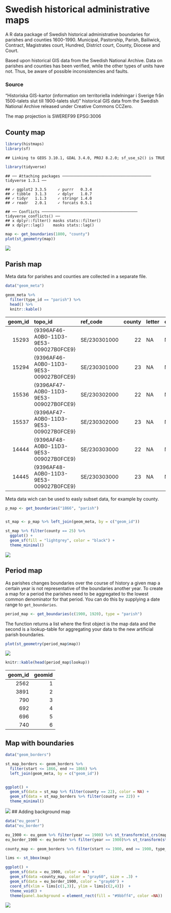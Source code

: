<!-- README.md is generated from README.Rmd. Please edit that file -->

# Swedish historical administrative maps

<!-- Generated by the R Markdown file README.Rmd -->

A R data package of Swedish historical administrative boundaries for
parishes and counties 1600-1990. Municipal, Pastorship, Parish,
Bailiwick, Contract, Magistrates court, Hundred, District court, County,
Diocese and Court.

Based upon historical GIS data from the Swedish National Archive. Data
on parishes and counties has been verified, while the other types of
units have not. Thus, be aware of possible inconsistencies and faults.

### Source

“Historiska GIS-kartor (information om territoriella indelningar i
Sverige från 1500-talets slut till 1900-talets slut)” historical GIS
data from the Swedish National Archive released under Creative Commons
CCZero.

The map projection is SWEREF99 EPSG:3006

## County map

``` r
library(histmaps)
library(sf)
```

    ## Linking to GEOS 3.10.1, GDAL 3.4.0, PROJ 8.2.0; sf_use_s2() is TRUE

``` r
library(tidyverse)
```

    ## ── Attaching packages ─────────────────────────────────────── tidyverse 1.3.1 ──

    ## ✓ ggplot2 3.3.5     ✓ purrr   0.3.4
    ## ✓ tibble  3.1.3     ✓ dplyr   1.0.7
    ## ✓ tidyr   1.1.3     ✓ stringr 1.4.0
    ## ✓ readr   2.0.1     ✓ forcats 0.5.1

    ## ── Conflicts ────────────────────────────────────────── tidyverse_conflicts() ──
    ## x dplyr::filter() masks stats::filter()
    ## x dplyr::lag()    masks stats::lag()

``` r
map <- get_boundaries(1800, "county")
plot(st_geometry(map))
```

![](README_files/figure-markdown_github/county_ex-1.png)

## Parish map

Meta data for parishes and counties are collected in a separate file.

``` r
data("geom_meta")

geom_meta %>% 
  filter(type_id == "parish") %>% 
  head() %>% 
  knitr::kable()
```

| geom_id | topo_id                                | ref_code     | county | letter | center | name.x                  | name.y       | type_id |    nadkod | grkod | dedik | dedikscb | forkod | from |  tom |
|--------:|:---------------------------------------|:-------------|-------:|:-------|:-------|:------------------------|:-------------|:--------|----------:|------:|------:|---------:|-------:|-----:|-----:|
|   15293 | {9396AF46-A0B0-11D3-9E53-009027B0FCE9} | SE/230301000 |     22 | NA     | NA     | Ragunda församling      | RAGUNDA      | parish  | 230301000 |   900 | 83750 |   230301 | 230301 |    0 | 1809 |
|   15294 | {9396AF46-A0B0-11D3-9E53-009027B0FCE9} | SE/230301000 |     23 | NA     | NA     | Ragunda församling      | RAGUNDA      | parish  | 230301000 |   900 | 83750 |   230301 | 230301 | 1810 | 9999 |
|   15536 | {9396AF47-A0B0-11D3-9E53-009027B0FCE9} | SE/230302000 |     22 | NA     | NA     | Fors församling (Z-län) | FORS (Z-län) | parish  | 230302000 |   900 | 83760 |   230302 | 230302 |    0 | 1809 |
|   15537 | {9396AF47-A0B0-11D3-9E53-009027B0FCE9} | SE/230302000 |     23 | NA     | NA     | Fors församling (Z-län) | FORS (Z-län) | parish  | 230302000 |   900 | 83760 |   230302 | 230302 | 1810 | 9999 |
|   14444 | {9396AF48-A0B0-11D3-9E53-009027B0FCE9} | SE/230303000 |     22 | NA     | NA     | Borgvattnets församling | BORGVATTNET  | parish  | 230303000 |   900 | 83740 |   230303 | 230303 | 1781 | 1809 |
|   14445 | {9396AF48-A0B0-11D3-9E53-009027B0FCE9} | SE/230303000 |     23 | NA     | NA     | Borgvattnets församling | BORGVATTNET  | parish  | 230303000 |   900 | 83740 |   230303 | 230303 | 1810 | 9999 |

Meta data wich can be used to easly subset data, for example by county.

``` r
p_map <- get_boundaries("1866", "parish")


st_map <- p_map %>% left_join(geom_meta, by = c("geom_id"))

st_map %>% filter(county == 25) %>% 
  ggplot() +
  geom_sf(fill = "lightgrey", color = "black") +
  theme_minimal()
```

![](README_files/figure-markdown_github/parish_ex-1.png)

## Period map

As parishes changes boundaries over the course of history a given map a
certain year is not representative of the boundaries another year. To
create a map for a period the parishes need to be aggregated to the
lowest common denominator for that period. You can do this by supplying
a date range to `get_boundaries`.

``` r
period_map <- get_boundaries(c(1900, 1920), type = "parish") 
```

The function returns a list where the first object is the map data and
the second is a lookup-table for aggregating your data to the new
artificial parish boundaries.

``` r
plot(st_geometry(period_map$map))
```

![](README_files/figure-markdown_github/period_plot-1.png)

``` r
knitr::kable(head(period_map$lookup))
```

| geom_id | geomid |
|--------:|-------:|
|    2562 |      1 |
|    3891 |      2 |
|     790 |      3 |
|     692 |      4 |
|     696 |      5 |
|     740 |      6 |

## Map with boundaries

``` r
data("geom_borders")

st_map_borders <- geom_borders %>% 
  filter(start <= 1866, end >= 1866) %>% 
  left_join(geom_meta, by = c("geom_id"))


ggplot() +
  geom_sf(data = st_map %>% filter(county == 22), color = NA) +
  geom_sf(data = st_map_borders %>% filter(county == 22)) + 
  theme_minimal()
```

![](README_files/figure-markdown_github/unnamed-chunk-2-1.png) ## Adding
background map

``` r
data("eu_geom")
data("eu_border")

eu_1900 <- eu_geom %>% filter(year == 1900) %>% st_transform(st_crs(map))
eu_border_1900 <- eu_border %>% filter(year == 1900)%>% st_transform(st_crs(map))

county_map <- geom_borders %>% filter(start <= 1900, end >= 1900, type_id == "county")

lims <- st_bbox(map)

ggplot() +
  geom_sf(data = eu_1900, color = NA) +
  geom_sf(data =county_map, color = "gray60", size = .3) +
  geom_sf(data = eu_border_1900, color = "gray60") +
  coord_sf(xlim = lims[c(1,3)], ylim = lims[c(2,4)])  +
  theme_void() +
  theme(panel.background = element_rect(fill = "#9bbff4", color =NA))
```

![](README_files/figure-markdown_github/unnamed-chunk-3-1.png)
